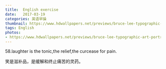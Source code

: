 ```yaml
---
title:  English exercise
date:   2017-03-19
categories: 英语早操
thumbnail: https://www.hdwallpapers.net/previews/bruce-lee-typographic-art-portrait-620.jpg
tags: English
photos:
- https://www.hdwallpapers.net/previews/bruce-lee-typographic-art-portrait-620.jpg
---
```


58.laughter is the tonic,the relief,the curcease for pain.
<p>笑是滋补品，是缓解和终止痛苦的灵药。</p>
